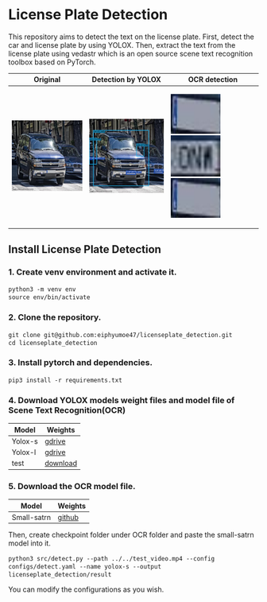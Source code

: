 # License Plate Detection
This repository aims to detect the text on the license plate. First, detect the car and license plate by using YOLOX. Then, extract the text from the license plate using vedastr which is an open source scene text recognition toolbox based on PyTorch.

| Original                   | Detection by YOLOX                      | OCR detection                    |
| ---------------------------| -----------------------------------------| -----------------------------------|
| <img src="assests/cb4b754537798d23_jpg.rf.310e3c4544bf89d2f3109956b301db20.jpg" width = 270>                           | <img src="assests/result.png" width = 270/>| <p float='left'><img src="assests/test_0.png" width=100, height=80>&nbsp;&nbsp;&nbsp;<img src="assests/test_1.png" width=100>&nbsp;&nbsp;&nbsp;<img src="assests/test_0.png" width=100 height=80></p>|

## Install License Plate Detection

### 1. Create venv environment and activate it.
```
python3 -m venv env
source env/bin/activate
```
### 2. Clone the repository.
```
git clone git@github.com:eiphyumoe47/licenseplate_detection.git
cd licenseplate_detection
```

### 3. Install pytorch and dependencies.
```
pip3 install -r requirements.txt
```

### 4. Download YOLOX models weight files and model file of Scene Text Recognition(OCR)

|Model      | Weights       |
|-----------|---------------|
|Yolox-s    | [gdrive](https://drive.google.com/file/d/1KT0iE67gWCXBUDfHL7gcc8xhvhDk7gBO/view?usp=sharing)|
|Yolox-l    | [gdrive](https://drive.google.com/file/d/1XxtFK2RI4y3DEPnPO-xiV9ZtSqrJ4yRn/view?usp=sharing)|
|test       | [download](gdown.download(f"https://drive.google.com/uc?id={1KT0iE67gWCXBUDfHL7gcc8xhvhDk7gBO}"))


### 5. Download the OCR model file.
|Model      | Weights       |
|-----------|---------------|
|Small-satrn| [github](https://drive.google.com/file/d/1bcKtEcYGIOehgPfGi_TqPkvrm6rjOUKR/view)|
Then, create checkpoint folder under OCR folder and paste the small-satrn model into it.

```
python3 src/detect.py --path ../../test_video.mp4 --config configs/detect.yaml --name yolox-s --output licenseplate_detection/result
```
You can modify the configurations as you wish.
